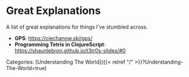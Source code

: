 # Great Explanations

A list of great explanations for things I've stumbled across.

 - **GPS**: https://ciechanow.ski/gps/
 - **Programming Tetris in ClojureScript**: https://shaunlebron.github.io/t3tr0s-slides/#0

Categories:
[Understanding The World]({{< relref "/" >}}?Understanding-The-World=true)